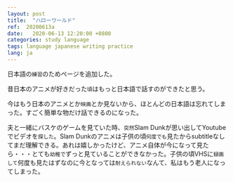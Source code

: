 ```yaml
---
layout: post
title:  "ハローワールド"
ref:  20200613a
date:   2020-06-13 12:20:00 +0800
categories: study language
tags: language japanese writing practice
lang: ja
---
```


日本語の`練習`のためページを追加した。

昔日本のアニメが好きだった`頃`はもっと日本語で話すのができたと思う。

今はもう日本のアニメとか`映画`とか見ないから、ほとんどの日本語は忘れてしまった。すごく簡単な物だけ話できるのになった。

夫と一緒にバスケのゲームを見ていた時、`突然`Slam Dunkが思い出してYoutubeでビデオを`探した`。Slam Dunkのアニメは子供の頃`何度でも`見たからsubtitleなしてまだ理解できる。あれは嬉しかったけど、アニメ自体が今になって見たら・・・とても`幼稚で`ずっと見ていることができなかった。子供の頃VHSに`録画して`何度も見たはずなのに今となっては`耐えられない`なんて、私はもう老人になってしまった。